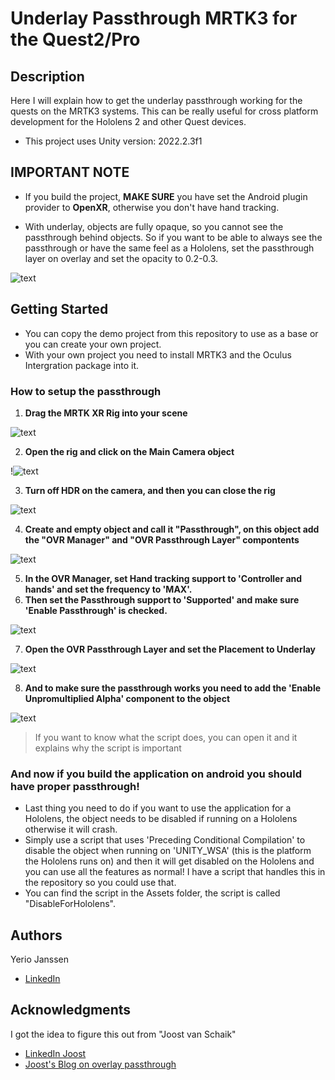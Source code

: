 # Underlay Passthrough MRTK3 for the Quest2/Pro

## Description

Here I will explain how to get the underlay passthrough working for the quests on the MRTK3 systems.
This can be really useful for cross platform development for the Hololens 2 and other Quest devices.

* This project uses Unity version: 2022.2.3f1

## IMPORTANT NOTE

* If you build the project, **MAKE SURE** you have set the Android plugin provider to **OpenXR**, otherwise you don't have hand tracking.

* With underlay, objects are fully opaque, so you cannot see the passthrough behind objects. So if you want to be able to always see the passthrough or have the same feel as a Hololens, set the passthrough layer on overlay and set the opacity to 0.2-0.3.

![text](https://i.ibb.co/7RFMf1F/Screenshot-8.png)

## Getting Started

* You can copy the demo project from this repository to use as a base or you can create your own project.
* With your own project you need to install MRTK3 and the Oculus Intergration package into it.

### How to setup the passthrough

1. **Drag the MRTK XR Rig into your scene**

 ![text](https://i.ibb.co/yyGmR9g/Screenshot-1.png)
 
2. **Open the rig and click on the Main Camera object**

 !![text](https://i.ibb.co/qyZHNXc/Screenshot-2.png)
 
3. **Turn off HDR on the camera, and then you can close the rig**

 ![text](https://i.ibb.co/cD7HjJ8/Screenshot-3.png)

4. **Create and empty object and call it "Passthrough", on this object add the "OVR Manager" and "OVR Passthrough Layer" compontents**

 ![text](https://i.ibb.co/jGVw0Lj/Screenshot-4.png)

5. **In the OVR Manager, set Hand tracking support to 'Controller and hands' and set the frequency to 'MAX'.**
6. **Then set the Passthrough support to 'Supported' and make sure 'Enable Passthrough' is checked.**

 ![text](https://i.ibb.co/V3D6Qk2/Screenshot-9.png)

7. **Open the OVR Passthrough Layer and set the Placement to Underlay**

 ![text](https://i.ibb.co/hHv6W0c/Screenshot-6.png)

8. **And to make sure the passthrough works you need to add the 'Enable Unpromultiplied Alpha' component to the object**

 ![text](https://i.ibb.co/XZJQ9vH/Screenshot-7.png)
 
 > If you want to know what the script does, you can open it and it explains why the script is important

### And now if you build the application on android you should have proper passthrough!

- Last thing you need to do if you want to use the application for a Hololens, the object needs to be disabled if running on a Hololens otherwise it will crash. 
- Simply use a script that uses 'Preceding Conditional Compilation' to disable the object when running on 'UNITY_WSA' (this is the platform the Hololens runs on) and then it will get disabled on the Hololens and you can use all the features as normal! I have a script that handles this in the repository so you could use that.
- You can find the script in the Assets folder, the script is called "DisableForHololens".

## Authors

Yerio Janssen  
* [LinkedIn](https://www.linkedin.com/in/yerio-janssen-a20980239/)

## Acknowledgments

I got the idea to figure this out from "Joost van Schaik"
* [LinkedIn Joost](https://www.linkedin.com/in/joostvanschaik/)
* [Joost's Blog on overlay passthrough](https://localjoost.github.io/Passthrough-transparency-with-MRTK2-and-3-on-Quest-2Pro/)
